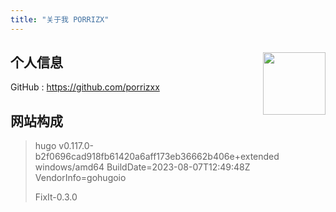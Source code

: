 ```yaml
---
title: "关于我 PORRIZX"
---
```


[//]: # ({{< music auto="https://music.163.com/#/song?id=2086529025" >}})

## 个人信息 <img src="https://blog.porrizx.cc:9004/data/blog-img/minio-blog-pic/logo.png" align='right' style="height:100px"/>

GitHub : https://github.com/porrizxx

## 网站构成

> hugo v0.117.0-b2f0696cad918fb61420a6aff173eb36662b406e+extended windows/amd64 BuildDate=2023-08-07T12:49:48Z
> VendorInfo=gohugoio
>
> FixIt-0.3.0
